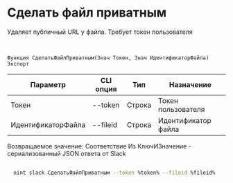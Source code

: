 ﻿---
sidebar_position: 6
---

# Сделать файл приватным
 Удаляет публичный URL у файла. Требует токен пользователя


<br/>


`Функция СделатьФайлПриватным(Знач Токен, Знач ИдентификаторФайла) Экспорт`

  | Параметр | CLI опция | Тип | Назначение |
  |-|-|-|-|
  | Токен | --token | Строка | Токен пользователя |
  | ИдентификаторФайла | --fileid | Строка | Идентификатор файла |

  
  Возвращаемое значение:   Соответствие Из КлючИЗначение - сериализованный JSON ответа от Slack





	


```sh title="Пример команды CLI"
    
  oint slack СделатьФайлПриватным --token %token% --fileid %fileid%

```


